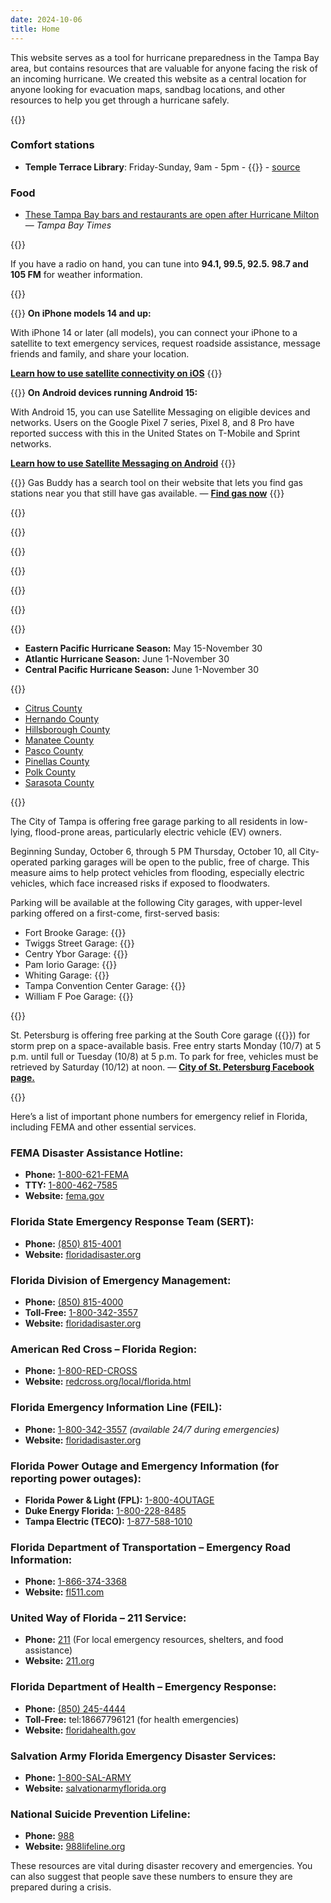 ```yaml
---
date: 2024-10-06
title: Home
---
```

This website serves as a tool for hurricane preparedness in the Tampa Bay area, but contains resources
that are valuable for anyone facing the risk of an incoming hurricane. We created this website as a central location for anyone looking for evacuation maps, sandbag locations, and other resources to help you get through a hurricane safely.

{{<divider-title title="Comfort and Cooling Stations, Food, etc." align="left">}}

### Comfort stations

* **Temple Terrace Library**: Friday-Sunday, 9am - 5pm - {{<directions-link address="202 Bullard Pkwy Temple Terrace, FL">}} - [source](https://facebook.com/story.php?story_fbid=968375105335131&id=100064879502109)

### Food

* [These Tampa Bay bars and restaurants are open after Hurricane Milton](https://www.tampabay.com/hurricane/2024/10/10/hurricane-milton-restaurants-open-free-food/) — *Tampa Bay Times*

{{<divider-title title="Radio Stations" align="left">}}

If you have a radio on hand, you can tune into **94.1, 99.5, 92.5. 98.7 and 105 FM** for weather information.

{{<divider-title title="Satellite Connectivity on iOS and Android" align="left">}}

{{<column span="3" align="left">}}
**On iPhone models 14 and up:**

With iPhone 14 or later (all models), you can connect your iPhone to a satellite to text emergency 
services, request roadside assistance, message friends and family, and share your location.

**[Learn how to use satellite connectivity on iOS](https://support.apple.com/en-us/105097)**
{{</column>}}

{{<column span="3" align="left">}}
**On Android devices running Android 15:**

With Android 15, you can use Satellite Messaging on eligible devices and networks. Users on 
the Google Pixel 7 series, Pixel 8, and 8 Pro have reported success with this in the United States on 
T-Mobile and Sprint networks.

**[Learn how to use Satellite Messaging on Android](https://www.androidsage.com/2024/05/16/how-to-activate-satellite-messaging-on-android-15/)**
{{</column>}}

{{<hint type="info">}}
Gas Buddy has a search tool on their website that lets you find gas 
stations near you that still have gas available. — **[Find gas now](https://www.gasbuddy.com/home)**
{{</hint>}}

{{<divider-title title="Fox Weather Channel Live" align="left">}}

{{<youtube wt6SIE7BXS8>}}

{{<divider-title title="Live Weather Map" align="left">}}

{{<windy-map>}}

{{<divider-title title="How to properly sandbag" align="left">}}

{{<youtube vnCDaAzED9U>}}

{{<divider-title title="Hurricane Seasons" align="left">}}

* **Eastern Pacific Hurricane Season:** May 15-November 30
* **Atlantic Hurricane Season:** June 1-November 30
* **Central Pacific Hurricane Season:** June 1-November 30

{{<divider-title title="View Resources by County" align="left">}}

* [Citrus County](/county/citrus-county)
* [Hernando County](/county/hernando-county)
* [Hillsborough County](/county/hillsborough-county)
* [Manatee County](/county/Manatee-county)
* [Pasco County](/county/pasco-county)
* [Pinellas County](/county/pinellas-county)
* [Polk County](/county/polk-county)
* [Sarasota County](/county/sarasota-county)

{{<divider-title title="Free Parking in Tampa" align="left">}}

The City of Tampa is offering free garage parking to all residents in low-lying, flood-prone areas, particularly electric vehicle (EV) owners.

Beginning Sunday, October 6, through 5 PM Thursday, October 10, all City-operated parking garages will be open to the public, free of charge. This measure aims to help protect vehicles from flooding, especially electric vehicles, which face increased risks if exposed to floodwaters.

Parking will be available at the following City garages, with upper-level parking offered on a first-come, first-served basis:

* Fort Brooke Garage: {{<directions-link address="107 N. Franklin St.">}}
* Twiggs Street Garage: {{<directions-link address="901 E. Twiggs St.">}}
* Centry Ybor Garage: {{<directions-link address="1500 E. 5th Ave.">}}
* Pam Iorio Garage: {{<directions-link address="301 Channelside Dr.">}}
* Whiting Garage: {{<directions-link address="118 S Florida Ave">}}
* Tampa Convention Center Garage: {{<directions-link address="141 E. Brorein St.">}}
* William F Poe Garage: {{<directions-link address="802 N. Ashley Dr.">}}

{{<divider-title title="Free Parking in St. Petersburg" align="left">}}

St. Petersburg is offering free parking at the South Core garage ({{<directions-link address="101 1st Ave S">}}) for storm prep on a space-available basis. Free entry starts Monday (10/7) at 5 p.m. until full or Tuesday (10/8) at 5 p.m. To park for free, vehicles must be retrieved by Saturday (10/12) at noon. — **[City of St. Petersburg Facebook page.](https://www.facebook.com/StPeteFL/posts/949266387228449)**

{{<divider-title title="Florida Emergency Relief Numbers" align="left">}}

Here’s a list of important phone numbers for emergency relief in Florida, including FEMA and other essential services.

### FEMA Disaster Assistance Hotline:

* **Phone:** [1-800-621-FEMA](tel:18006213362)
* **TTY:** [1-800-462-7585](tel:18004627585)
* **Website:** [fema.gov](https://www.fema.gov)

### Florida State Emergency Response Team (SERT):

* **Phone:** [(850) 815-4001](tel:8508154001)
* **Website:** [floridadisaster.org](https://www.floridadisaster.org/)

### Florida Division of Emergency Management:

* **Phone:** [(850) 815-4000](tel:8508154000)
* **Toll-Free:** [1-800-342-3557](tel:18003423557)
* **Website:** [floridadisaster.org](https://www.floridadisaster.org/)

### American Red Cross – Florida Region:

* **Phone:** [1-800-RED-CROSS](tel:18007332767)
* **Website:** [redcross.org/local/florida.html](https://www.redcross.org/local/florida.html)

### Florida Emergency Information Line (FEIL):

* **Phone:** [1-800-342-3557](tel:18003423557) *(available 24/7 during emergencies)*
* **Website:** [floridadisaster.org](https://www.floridadisaster.org/)

### Florida Power Outage and Emergency Information (for reporting power outages):

* **Florida Power & Light (FPL):** [1-800-4OUTAGE](tel:18004688243)
* **Duke Energy Florida:** [1-800-228-8485](tel:18002288485)
* **Tampa Electric (TECO):** [1-877-588-1010](tel:18775881010)

### Florida Department of Transportation – Emergency Road Information:

* **Phone:** [1-866-374-3368](tel:18663743368)
* **Website:** [fl511.com](https://www.fl511.com)

### United Way of Florida – 211 Service:

* **Phone:** [211](tel:211) (For local emergency resources, shelters, and food assistance)
* **Website:** [211.org](https://www.211.org)

### Florida Department of Health – Emergency Response:

* **Phone:** [(850) 245-4444](tel:8502454444)
* **Toll-Free:** tel:18667796121 (for health emergencies)
* **Website:** [floridahealth.gov](http://www.floridahealth.gov/)

### Salvation Army Florida Emergency Disaster Services:

* **Phone:** [1-800-SAL-ARMY](tel:18007252769)
* **Website:** [salvationarmyflorida.org](https://www.salvationarmyflorida.org/)

### National Suicide Prevention Lifeline:

* **Phone:** [988](tel:988)
* **Website:** [988lifeline.org](https://988lifeline.org)

These resources are vital during disaster recovery and emergencies. You can also suggest that people save these numbers to ensure they are prepared during a crisis.
